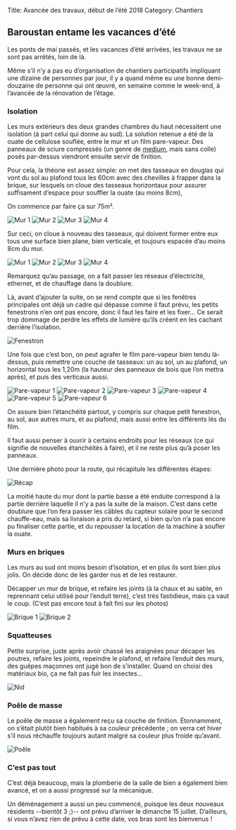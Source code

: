 Title: Avancée des travaux, début de l’été 2018
Category: Chantiers

## Baroustan entame les vacances d’été

Les ponts de mai passés, et les vacances d’été arrivées, les travaux ne se sont pas arrêtés, loin de là.

Même s’il n’y a pas eu d’organisation de chantiers participatifs impliquant une dizaine de personnes par jour, il y a
quand même eu une bonne demi-douzaine de personne qui ont œuvré, en semaine comme le week-end, à l’avancée de la
rénovation de l’étage.

### Isolation

Les murs extérieurs des deux grandes chambres du haut nécessitent une isolation (à part celui qui donne au sud). La
solution retenue a été de la ouate de cellulose souflée, entre le mur et un film pare-vapeur. Des panneaux de sciure
compressés (un genre de [medium](https://fr.wikipedia.org/wiki/Panneau_de_fibres_%C3%A0_densit%C3%A9_moyenne), mais
sans colle) posés par-dessus viendront ensuite servir de finition.

Pour cela, la théorie est assez simple: on met des tasseaux en douglas qui vont du sol au plafond tous les 60cm avec
des chevilles à frapper dans la brique, sur lesquels on cloue des tasseaux horizontaux pour assurer suffisament
d’espace pour souffler la ouate (au moins 8cm),

On commence par faire ça sur 75m².

![Mur 1]({attach}images/2018-ete/tasseaux_verticaux_1.jpg)
![Mur 2]({attach}images/2018-ete/tasseaux_verticaux_2.jpg)
![Mur 3]({attach}images/2018-ete/tasseaux_verticaux_3.jpg)
![Mur 4]({attach}images/2018-ete/tasseaux_verticaux_4.jpg)

Sur ceci, on cloue à nouveau des tasseaux, qui doivent former entre eux tous une surface bien plane, bien verticale, et
toujours espacée d’au moins 8cm du mur.

![Mur 1]({attach}images/2018-ete/tasseaux_verticaux_5.jpg)
![Mur 2]({attach}images/2018-ete/tasseaux_verticaux_6.jpg)
![Mur 3]({attach}images/2018-ete/tasseaux_verticaux_7.jpg)
![Mur 4]({attach}images/2018-ete/tasseaux_verticaux_8.jpg)

Remarquez qu’au passage, on a fait passer les réseaux d’électricité, ethernet, et de chauffage dans la doublure.

Là, avant d’ajouter la suite, on se rend compte que si les fenêtres principales ont déjà un cadre qui dépasse comme il
faut prévu, les petits fenestrons n’en ont pas encore, donc il faut les faire et les fixer… Ce serait trop dommage de
perdre les effets de lumière qu’ils créent en les cachant derrière l’isolation.

![Fenestron]({attach}images/2018-ete/fenestron.jpg)

Une fois que c’est bon, on peut agrafer le film pare-vapeur bien tendu là-dessus, puis remettre une couche de
tasseaux: un au sol, un au plafond, un horizontal tous les 1,20m (la hauteur des panneaux de bois que l’on mettra
après), et puis des verticaux aussi.

![Pare-vapeur 1]({attach}images/2018-ete/pare_vapeur_1.jpg)
![Pare-vapeur 2]({attach}images/2018-ete/pare_vapeur_2.jpg)
![Pare-vapeur 3]({attach}images/2018-ete/pare_vapeur_3.jpg)
![Pare-vapeur 4]({attach}images/2018-ete/pare_vapeur_4.jpg)
![Pare-vapeur 5]({attach}images/2018-ete/pare_vapeur_5.jpg)
![Pare-vapeur 6]({attach}images/2018-ete/pare_vapeur_6.jpg)

On assure bien l’étanchéité partout, y compris sur chaque petit fenestron, au sol, aux autres murs, et au plafond, mais
aussi entre les différents lés du film.

Il faut aussi penser à ouvrir à certains endroits pour les réseaux (ce qui signifie de nouvelles étanchéités à faire),
et il ne reste plus qu’à poser les panneaux.

Une dernière photo pour la route, qui récapitule les différentes étapes:

![Récap]({attach}images/2018-ete/recap.jpg)

La moitié haute du mur dont la partie basse a été enduite correspond à la partie derrière laquelle il n’y a pas la
suite de la maison. C’est dans cette doublure que l’on fera passer les câbles du capteur solaire pour le second
chauffe-eau, mais sa livraison a pris du retard, si bien qu’on n’a pas encore pu finaliser cette partie, et du
repousser la location de la machine à soufler la ouate.

### Murs en briques

Les murs au sud ont moins besoin d’isolation, et en plus ils sont bien plus jolis. On décide donc de les garder nus et
de les restaurer.

Décapper un mur de brique, et refaire les joints (à la chaux et au sable, en reprennant celui utilisé pour l’enduit
terre), c’est très fastidieux, mais ça vaut le coup. (C’est pas encore tout à fait fini sur les photos)

![Brique 1]({attach}images/2018-ete/brique_1.jpg)
![Brique 2]({attach}images/2018-ete/brique_2.jpg)

### Squatteuses

Petite surprise, juste après avoir chassé les araignées pour décaper les poutres, refaire les joints, repeindre le
plafond, et refaire l’enduit des murs, des guêpes maçonnes ont jugé bon de s’installer. Quand on choisi des matériaux
bio, ça ne fait pas fuir les insectes…

![Nid]({attach}images/2018-ete/nid.jpg)

### Poêle de masse

Le poêle de masse a également reçu sa couche de finition. Étonnamment, on s’était plutôt bien habitués à sa couleur
précédente ; on verra cet hiver s’il nous réchauffe toujours autant malgré sa couleur plus froide qu’avant.

![Poêle]({attach}images/2018-ete/poele.jpg)

### C’est pas tout

C’est déjà beaucoup, mais la plomberie de la salle de bien a également bien avancé, et on a aussi progressé sur la
mécanique.

Un déménagement a aussi un peu commencé, puisque les deux nouveaux résidents --bientôt 3 ;)-- ont prévu d’arriver le
dimanche 15 juillet. D’ailleurs, si vous n’avez rien de prévu à cette date, vos bras sont les bienvenus !
